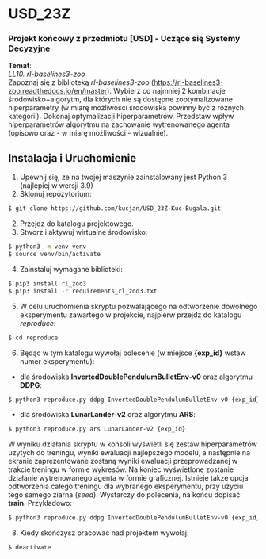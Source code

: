# USD_23Z

### Projekt końcowy z przedmiotu [USD] - Uczące się Systemy Decyzyjne
**Temat**: </br>
*LL10. rl-baselines3-zoo* </br>
Zapoznaj się z biblioteką *rl-baselines3-zoo* (https://rl-baselines3-zoo.readthedocs.io/en/master).
Wybierz co najmniej 2 kombinacje środowisko+algorytm, dla których nie są dostępne zoptymalizowane hiperparametry (w miarę możliwości środowiska powinny być z różnych kategorii). Dokonaj optymalizacji hiperparametrów. Przedstaw wpływ hiperparametrów algorytmu na zachowanie wytrenowanego agenta (opisowo oraz - w miarę możliwości - wizualnie).

## Instalacja i Uruchomienie

1. Upewnij się, ze na twojej maszynie zainstalowany jest Python 3 (najlepiej w wersji 3.9) 
2. Sklonuj repozytorium:
```bash
$ git clone https://github.com/kucjan/USD_23Z-Kuc-Bugala.git
```
2. Przejdz do katalogu projektowego.
3. Stworz i aktywuj wirtualne środowisko:
```bash
$ python3 -m venv venv
$ source venv/bin/activate
```
4. Zainstaluj wymagane biblioteki:
```bash
$ pip3 install rl_zoo3
$ pip3 install -r requirements_rl_zoo3.txt
```
5. W celu uruchomienia skryptu pozwalającego na odtworzenie dowolnego eksperymentu zawartego w projekcie, najpierw przejdz do katalogu *reproduce*:
```bash
$ cd reproduce
```
6. Będąc w tym katalogu wywołaj polecenie (w miejsce **{exp_id}** wstaw numer eksperymentu):
- dla środowiska **InvertedDoublePendulumBulletEnv-v0** oraz algorytmu **DDPG**:
```bash
$ python3 reproduce.py ddpg InvertedDoublePendulumBulletEnv-v0 {exp_id}
```
- dla środowiska **LunarLander-v2** oraz algorytmu **ARS**:
```bash
$ python3 reproduce.py ars LunarLander-v2 {exp_id}
```
W wyniku działania skryptu w konsoli wyświetli się zestaw hiperparametrów uzytych do treningu, wyniki ewaluacji najlepszego modelu, a następnie na ekranie zaprezentowane zostaną wyniki ewaluacji przeprowadzanej w trakcie treningu w formie wykresów. Na koniec wyświetlone zostanie działanie wytrenowanego agenta w formie graficznej.
Istnieje takze opcja odtworzenia całego treningu dla wybranego eksperymentu, przy uzyciu tego samego ziarna (*seed*). Wystarczy do polecenia, na końcu dopisać **train**. Przykładowo:
```bash
$ python3 reproduce.py ddpg InvertedDoublePendulumBulletEnv-v0 {exp_id} train
```
8. Kiedy skończysz pracować nad projektem wywołaj:
```bash
$ deactivate
```
